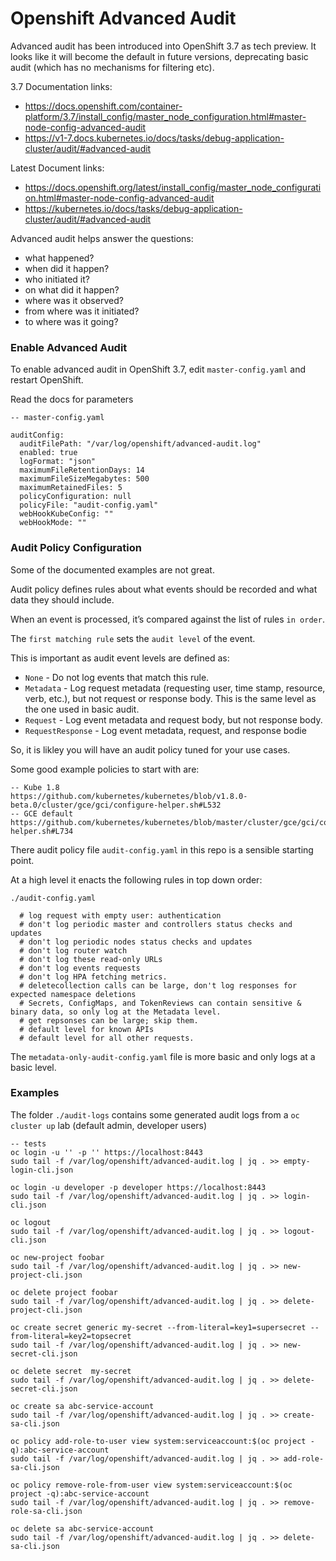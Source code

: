 # Openshift Advanced Audit

Advanced audit has been introduced into OpenShift 3.7 as tech preview. It looks like it will become the default in future versions, deprecating basic audit (which has no mechanisms for filtering etc).

3.7 Documentation links:
- https://docs.openshift.com/container-platform/3.7/install_config/master_node_configuration.html#master-node-config-advanced-audit
- https://v1-7.docs.kubernetes.io/docs/tasks/debug-application-cluster/audit/#advanced-audit

Latest Document links:
- https://docs.openshift.org/latest/install_config/master_node_configuration.html#master-node-config-advanced-audit
- https://kubernetes.io/docs/tasks/debug-application-cluster/audit/#advanced-audit

Advanced audit helps answer the questions:

- what happened?
- when did it happen?
- who initiated it?
- on what did it happen?
- where was it observed?
- from where was it initiated?
- to where was it going?

### Enable Advanced Audit

To enable advanced audit in OpenShift 3.7, edit `master-config.yaml` and restart OpenShift.

Read the docs for parameters

```
-- master-config.yaml

auditConfig:
  auditFilePath: "/var/log/openshift/advanced-audit.log"
  enabled: true
  logFormat: "json"
  maximumFileRetentionDays: 14
  maximumFileSizeMegabytes: 500
  maximumRetainedFiles: 5
  policyConfiguration: null
  policyFile: "audit-config.yaml"
  webHookKubeConfig: ""
  webHookMode: ""
```

### Audit Policy Configuration

Some of the documented examples are not great.

Audit policy defines rules about what events should be recorded and what data they should include.

When an event is processed, it’s compared against the list of rules `in order`.

The `first matching rule` sets the `audit level` of the event.

This is important as audit event levels are defined as:

- `None` - Do not log events that match this rule.
- `Metadata` - Log request metadata (requesting user, time stamp, resource, verb, etc.), but not request or response body. This is the same level as the one used in basic audit.
- `Request` - Log event metadata and request body, but not response body.
- `RequestResponse` - Log event metadata, request, and response bodie

So, it is likley you will have an audit policy tuned for your use cases.

Some good example policies to start with are:

```
-- Kube 1.8
https://github.com/kubernetes/kubernetes/blob/v1.8.0-beta.0/cluster/gce/gci/configure-helper.sh#L532
-- GCE default
https://github.com/kubernetes/kubernetes/blob/master/cluster/gce/gci/configure-helper.sh#L734
```

There audit policy file `audit-config.yaml` in this repo is a sensible starting point.

At a high level it enacts the following rules in top down order:

```
./audit-config.yaml

  # log request with empty user: authentication
  # don't log periodic master and controllers status checks and updates
  # don't log periodic nodes status checks and updates
  # don't log router watch
  # don't log these read-only URLs
  # don't log events requests
  # don't log HPA fetching metrics.
  # deletecollection calls can be large, don't log responses for expected namespace deletions
  # Secrets, ConfigMaps, and TokenReviews can contain sensitive & binary data, so only log at the Metadata level.
  # get repsonses can be large; skip them.
  # default level for known APIs
  # default level for all other requests.
```

The `metadata-only-audit-config.yaml` file is more basic and only logs at a basic level.

### Examples

The folder `./audit-logs` contains some generated audit logs from a `oc cluster up` lab (default admin, developer users)

```
-- tests
oc login -u '' -p '' https://localhost:8443
sudo tail -f /var/log/openshift/advanced-audit.log | jq . >> empty-login-cli.json

oc login -u developer -p developer https://localhost:8443
sudo tail -f /var/log/openshift/advanced-audit.log | jq . >> login-cli.json

oc logout
sudo tail -f /var/log/openshift/advanced-audit.log | jq . >> logout-cli.json

oc new-project foobar
sudo tail -f /var/log/openshift/advanced-audit.log | jq . >> new-project-cli.json

oc delete project foobar
sudo tail -f /var/log/openshift/advanced-audit.log | jq . >> delete-project-cli.json

oc create secret generic my-secret --from-literal=key1=supersecret --from-literal=key2=topsecret
sudo tail -f /var/log/openshift/advanced-audit.log | jq . >> new-secret-cli.json

oc delete secret  my-secret
sudo tail -f /var/log/openshift/advanced-audit.log | jq . >> delete-secret-cli.json

oc create sa abc-service-account
sudo tail -f /var/log/openshift/advanced-audit.log | jq . >> create-sa-cli.json

oc policy add-role-to-user view system:serviceaccount:$(oc project -q):abc-service-account
sudo tail -f /var/log/openshift/advanced-audit.log | jq . >> add-role-sa-cli.json

oc policy remove-role-from-user view system:serviceaccount:$(oc project -q):abc-service-account
sudo tail -f /var/log/openshift/advanced-audit.log | jq . >> remove-role-sa-cli.json

oc delete sa abc-service-account
sudo tail -f /var/log/openshift/advanced-audit.log | jq . >> delete-sa-cli.json
```
